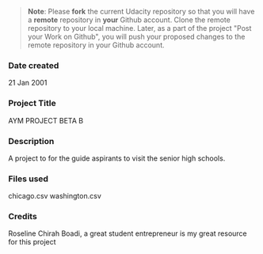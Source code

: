 >**Note**: Please **fork** the current Udacity repository so that you will have a **remote** repository in **your** Github account. Clone the remote repository to your local machine. Later, as a part of the project "Post your Work on Github", you will push your proposed changes to the remote repository in your Github account.

### Date created
21 Jan 2001

### Project Title
AYM PROJECT BETA B

### Description
A project to for the guide aspirants to visit the senior high schools. 

### Files used
chicago.csv
washington.csv

### Credits
Roseline Chirah Boadi, a great student entrepreneur is my great resource for this project

